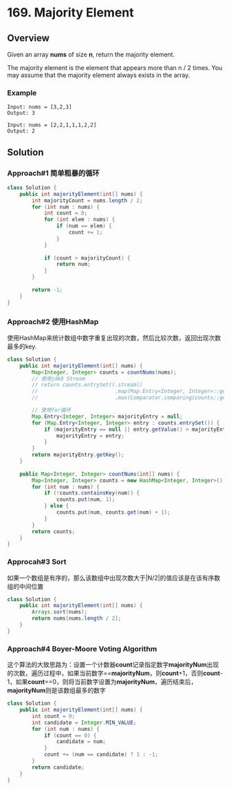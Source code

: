 # 169. Majority Element

## Overview

Given an array **nums** of size **n**, return the majority element.

The majority element is the element that appears more than n / 2 times. You may assume that the majority element always exists in the array.

### Example

```text
Input: nums = [3,2,3]
Output: 3
```

```text
Input: nums = [2,2,1,1,1,2,2]
Output: 2
```

## Solution

### Approach#1 简单粗暴的循环

```Java
class Solution {
    public int majorityElement(int[] nums) {
        int majorityCount = nums.length / 2;
        for (int num : nums) {
            int count = 0;
            for (int elem : nums) {
                if (num == elem) {
                    count += 1;
                }
            }
            
            if (count > majorityCount) {
                return num;
            }
        }
        
        return -1;
    }
}
```

### Approach#2 使用HashMap

使用HashMap来统计数组中数字重复出现的次数，然后比较次数，返回出现次数最多的key.

```Java
class Solution {
    public int majorityElement(int[] nums) {
        Map<Integer, Integer> counts = countNums(nums);
        // 使用jdk8 Stream
        // return counts.entrySet().stream()
        //                         .map(Map.Entry<Integer, Integer>::getKey)
        //                         .max(Comparator.comparing(counts::get)).get();

        // 使用for循环
        Map.Entry<Integer, Integer> majorityEntry = null;
        for (Map.Entry<Integer, Integer> entry : counts.entrySet()) {
            if (majorityEntry == null || entry.getValue() > majorityEntry.getValue()) {
                majorityEntry = entry;
            }
        }
        return majorityEntry.getKey();
    }
    
    public Map<Integer, Integer> countNums(int[] nums) {
        Map<Integer, Integer> counts = new HashMap<Integer, Integer>();
        for (int num : nums) {
            if (!counts.containsKey(num)) {
                counts.put(num, 1);
            } else {
                counts.put(num, counts.get(num) + 1);
            }
        }
        return counts;
    }
}
```

### Approcah#3 Sort

如果一个数组是有序的，那么该数组中出现次数大于|N/2|的值应该是在该有序数组的中间位置

```Java
class Solution {
    public int majorityElement(int[] nums) {
        Arrays.sort(nums);
        return nums[nums.length / 2];
    }
}
```

### Approach#4 Boyer-Moore Voting Algorithm

这个算法的大致思路为：设置一个计数器**count**记录指定数字**majorityNum**出现的次数，遍历过程中，如果当前数字==**majorityNum**，则**count**+1，否则**count**-1，如果**count**==0，则将当前数字设置为**majorityNum**，遍历结束后，**majorityNum**则是该数组最多的数字

```Java
class Solution {
    public int majorityElement(int[] nums) {
        int count = 0;
        int candidate = Integer.MIN_VALUE;
        for (int num : nums) {
            if (count == 0) {
                candidate = num;
            }
            count += (num == candidate) ? 1 : -1;
        }
        return candidate;
    }
}
```
